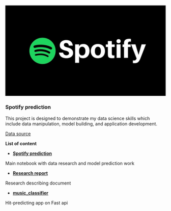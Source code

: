 <p align="center">  
    <br>
	<a href="#">
        <img src="assets/spotify_logo.png"> 
  </a>
</p>

### Spotify prediction

This project is designed to demonstrate my data science skills which include data manipulation,
model building, and application development.

[Data source](https://www.kaggle.com/theoverman/the-spotify-hit-predictor-dataset)

**List of content**

- **[Spotify prediction](https://github.com/AndreyDanilin/Spotify_prediction/blob/main/Spotify_prediction.ipynb)**

Main notebook with data research and model prediction work

- **[Research report](https://github.com/AndreyDanilin/Spotify_prediction/blob/main/Research_report.md)**

Research describing document

- **[music_classifier](https://github.com/AndreyDanilin/Spotify_prediction/tree/main/music-classifier)**

Hit-predicting app on Fast api

